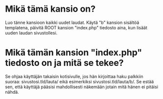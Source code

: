 # Mikä tämä kansio on?
Luo tänne kansioon kaikki uudet laudat. Käytä "b" kansion sisältöä templatena, päivitä ROOT kansion "index.php" tiedosto aina, kun lisäät uuden laudan sivustollesi.
# Mikä tämän kansion "index.php" tiedosto on ja mitä se tekee?
Se ohjaa käyttäjän takaisin kotisivulle, jos hän kirjoittaa haku palkkiin suoraa: sivustosi.tld/lauta/ eikä esimerkiksi sivustosi.tld/lauta/b/. Se estää sen, että käyttäjä pääsisi mahdollisesti näkemään jotain mitä hänen ei pitäisi nähdä.
